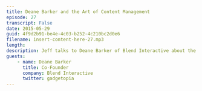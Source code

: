 ```yaml
---
title: Deane Barker and the Art of Content Management
episode: 27
transcript: False
date: 2015-05-29
guid: 4f9d2b91-be4e-4c03-b252-4c210bc2d0e6
filename: insert-content-here-27.mp3
length: 
description: Jeff talks to Deane Barker of Blend Interactive about the art and practice of content management, the joy of solving complicated problems, and his upcoming book, Web Content Management.
guests:
    - name: Deane Barker
      title: Co-Founder
      company: Blend Interactive
      twitter: gadgetopia
---
```

